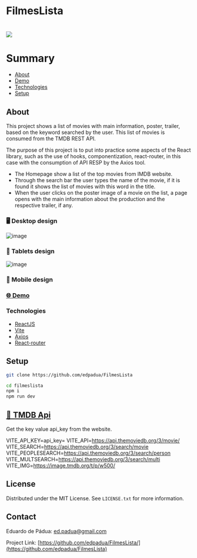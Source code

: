 # FilmesLista

<h1>
    <a href="https://filmes-lista.vercel.app/"><img src="/filmeslista/public/demonstracao.gif"></a>
</h1>

# Summary

- [About](#About)
- [Demo](#-demo)
- [Technologies](#technologies)
- [Setup](#setup)
 
## About 

This project shows a list of movies with main information, poster, trailer, based on the keyword searched by the user. This list of movies is consumed from the TMDB REST API.

The purpose of this project is to put into practice some aspects of the React library, such as the use of hooks, componentization, react-router, in this case with the consumption of API RESP by the Axios tool.

- The Homepage show a list of the top movies from IMDB website.
- Through the search bar the user types the name of the movie, if it is found it shows the list of movies with this word in the title.
- When the user clicks on the poster image of a movie on the list, a page opens with the main information about the production and the respective trailer, if any.

### :desktop_computer: Desktop design

![image](https://user-images.githubusercontent.com/4975360/229848516-0ec7b066-cca3-4715-9996-bd28c4579372.png)


### :iphone: Tablets design

![image](https://user-images.githubusercontent.com/4975360/229848788-7b57ba57-6b17-426f-9241-523afe021510.png)

### :iphone: Mobile design



### [🌐 Demo](https://filmes-lista.vercel.app/)

### Technologies

- [ReactJS](https://reactjs.org)
- [Vite](https://vitejs.dev/guide/)
- [Axios](https://github.com/axios/axios)
- [React-router](https://reactrouter.com/)

## Setup

```bash
git clone https://github.com/edpadua/FilmesLista

cd filmeslista
npm i
npm run dev
```

## [🚀 TMDB Api](https://developers.themoviedb.org)

Get the key value api_key from the website.

VITE_API_KEY=api_key=
VITE_API=https://api.themoviedb.org/3/movie/
VITE_SEARCH=https://api.themoviedb.org/3/search/movie
VITE_PEOPLESEARCH=https://api.themoviedb.org/3/search/person
VITE_MULTSEARCH=https://api.themoviedb.org/3/search/multi
VITE_IMG=https://image.tmdb.org/t/p/w500/


## License

Distributed under the MIT License. See `LICENSE.txt` for more information.


## Contact

Eduardo de Pádua: ed.padua@gmail.com

Project Link: [https://github.com/edpadua/FilmesLista/](https://github.com/edpadua/FilmesLista)

